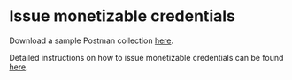 # Issue monetizable credentials

Download a sample Postman collection [here](../../../Postman\_collections/Issuing%20KVAC%20credentials).

Detailed instructions on how to issue monetizable credentials can be found [here](../kvac.md).
